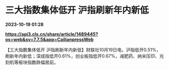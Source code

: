 # 三大指数集体低开 沪指刷新年内新低

**2023-10-19 01:28**

**https://api3.cls.cn/share/article/1489445?os=web&sv=7.7.5&app=CailianpressWeb**

【三大指数集体低开 沪指刷新年内新低】财联社10月19日电，沪指低开0.51%，刷新年内新低；深成指低开0.61%，创业板指低开0.67%，减肥药、纳米压印、光刻机等板块指数跌幅居前。
